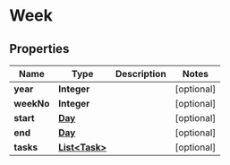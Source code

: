 
# Week

## Properties
Name | Type | Description | Notes
------------ | ------------- | ------------- | -------------
**year** | **Integer** |  |  [optional]
**weekNo** | **Integer** |  |  [optional]
**start** | [**Day**](Day.md) |  |  [optional]
**end** | [**Day**](Day.md) |  |  [optional]
**tasks** | [**List&lt;Task&gt;**](Task.md) |  |  [optional]



